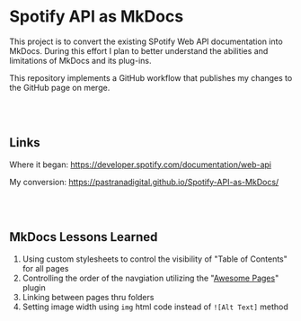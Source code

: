 # Spotify API as MkDocs

This project is to convert the existing SPotify Web API documentation into MkDocs. During this effort I plan to better understand the abilities and limitations of MkDocs and its plug-ins.

This repository implements a GitHub workflow that publishes my changes to the GitHub page on merge.

<br><br>

## Links

Where it began: https://developer.spotify.com/documentation/web-api

My conversion: https://pastranadigital.github.io/Spotify-API-as-MkDocs/

<br><br>

## MkDocs Lessons Learned

1. Using custom stylesheets to control the visibility of "Table of Contents" for all pages
2. Controlling the order of the navgiation utilizing the "[Awesome Pages](https://github.com/lukasgeiter/mkdocs-awesome-pages-plugin?tab=readme-ov-file)" plugin
3. Linking between pages thru folders
4. Setting image width using `img` html code instead of `![Alt Text]` method
